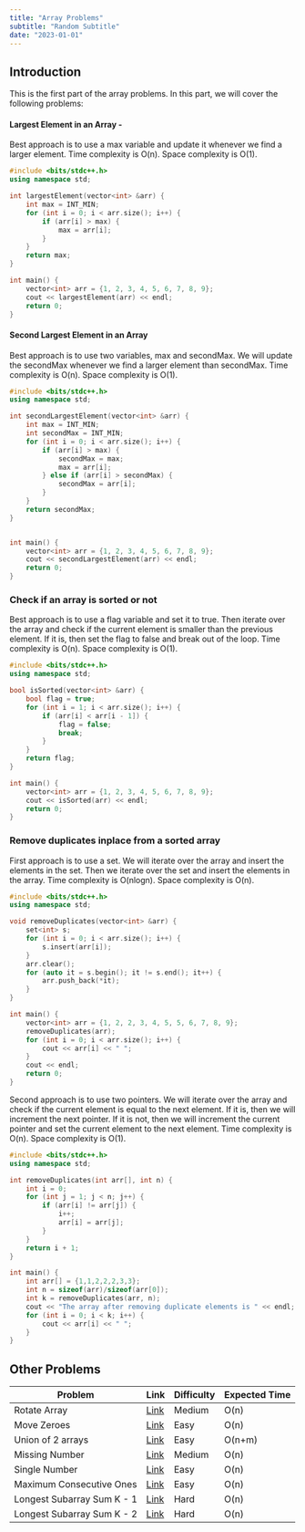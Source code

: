 ```yaml
---
title: "Array Problems"
subtitle: "Random Subtitle"
date: "2023-01-01"
---
```


## Introduction

This is the first part of the array problems. In this part, we will cover the following problems:

#### Largest Element in an Array -

Best approach is to use a max variable and update it whenever we find a larger element. Time complexity is O(n). Space complexity is O(1).

```cpp
#include <bits/stdc++.h>
using namespace std;

int largestElement(vector<int> &arr) {
    int max = INT_MIN;
    for (int i = 0; i < arr.size(); i++) {
        if (arr[i] > max) {
            max = arr[i];
        }
    }
    return max;
}

int main() {
    vector<int> arr = {1, 2, 3, 4, 5, 6, 7, 8, 9};
    cout << largestElement(arr) << endl;
    return 0;
}
```


#### Second Largest Element in an Array 

Best approach is to use two variables, max and secondMax. We will update the secondMax whenever we find a larger element than secondMax. Time complexity is O(n). Space complexity is O(1).

```cpp
#include <bits/stdc++.h>
using namespace std;

int secondLargestElement(vector<int> &arr) {
    int max = INT_MIN;
    int secondMax = INT_MIN;
    for (int i = 0; i < arr.size(); i++) {
        if (arr[i] > max) {
            secondMax = max;
            max = arr[i];
        } else if (arr[i] > secondMax) {
            secondMax = arr[i];
        }
    }
    return secondMax;
}


int main() {
    vector<int> arr = {1, 2, 3, 4, 5, 6, 7, 8, 9};
    cout << secondLargestElement(arr) << endl;
    return 0;
}
```

### Check if an array is sorted or not

Best approach is to use a flag variable and set it to true. Then iterate over the array and check if the current element is smaller than the previous element. If it is, then set the flag to false and break out of the loop. Time complexity is O(n). Space complexity is O(1).

```cpp
#include <bits/stdc++.h>
using namespace std;

bool isSorted(vector<int> &arr) {
    bool flag = true;
    for (int i = 1; i < arr.size(); i++) {
        if (arr[i] < arr[i - 1]) {
            flag = false;
            break;
        }
    }
    return flag;
}

int main() {
    vector<int> arr = {1, 2, 3, 4, 5, 6, 7, 8, 9};
    cout << isSorted(arr) << endl;
    return 0;
}
```

### Remove duplicates inplace from a sorted array

First approach is to use a set. We will iterate over the array and insert the elements in the set. Then we iterate over the set and insert the elements in the array. Time complexity is O(nlogn). Space complexity is O(n).

```cpp
#include <bits/stdc++.h>
using namespace std;

void removeDuplicates(vector<int> &arr) {
    set<int> s;
    for (int i = 0; i < arr.size(); i++) {
        s.insert(arr[i]);
    }
    arr.clear();
    for (auto it = s.begin(); it != s.end(); it++) {
        arr.push_back(*it);
    }
}

int main() {
    vector<int> arr = {1, 2, 2, 3, 4, 5, 5, 6, 7, 8, 9};
    removeDuplicates(arr);
    for (int i = 0; i < arr.size(); i++) {
        cout << arr[i] << " ";
    }
    cout << endl;
    return 0;
}
```

Second approach is to use two pointers. We will iterate over the array and check if the current element is equal to the next element. If it is, then we will increment the next pointer. If it is not, then we will increment the current pointer and set the current element to the next element. Time complexity is O(n). Space complexity is O(1).

```cpp
#include <bits/stdc++.h>
using namespace std;

int removeDuplicates(int arr[], int n) {
    int i = 0;
    for (int j = 1; j < n; j++) {
        if (arr[i] != arr[j]) {
            i++;
            arr[i] = arr[j];
        }
    }
    return i + 1;
}

int main() {
    int arr[] = {1,1,2,2,2,3,3};
    int n = sizeof(arr)/sizeof(arr[0]);
    int k = removeDuplicates(arr, n);
    cout << "The array after removing duplicate elements is " << endl;
    for (int i = 0; i < k; i++) {
        cout << arr[i] << " ";
    }
}
```


## Other Problems

| Problem | Link | Difficulty | Expected Time |
| ------- | ---- | ---------- | ------------------------ |
| Rotate Array | [Link](https://leetcode.com/problems/rotate-array/) | Medium | O(n) |
| Move Zeroes | [Link](https://leetcode.com/problems/move-zeroes/) | Easy | O(n) |
| Union of 2 arrays | [Link](https://www.codingninjas.com/studio/problems/sorted-array_6613259) | Easy | O(n+m) |
| Missing Number | [Link](https://leetcode.com/problems/missing-number/) | Medium | O(n) |
| Single Number | [Link](https://leetcode.com/problems/single-number/) | Easy | O(n) |
| Maximum Consecutive Ones | [Link](https://leetcode.com/problems/max-consecutive-ones/) | Easy | O(n) |
| Longest Subarray Sum K - 1 | [Link](https://www.codingninjas.com/studio/problems/longest-subarray-with-sum-k_6682399) | Hard | O(n) |
| Longest Subarray Sum K - 2 | [Link](https://www.codingninjas.com/studio/problems/longest-subarray-with-sum-k_5713505) | Hard | O(n) |